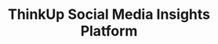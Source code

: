 ---
layout: post
link: http://thinkupapp.com/#visualize
title: ThinkUp  Social Media Insights Platform
---